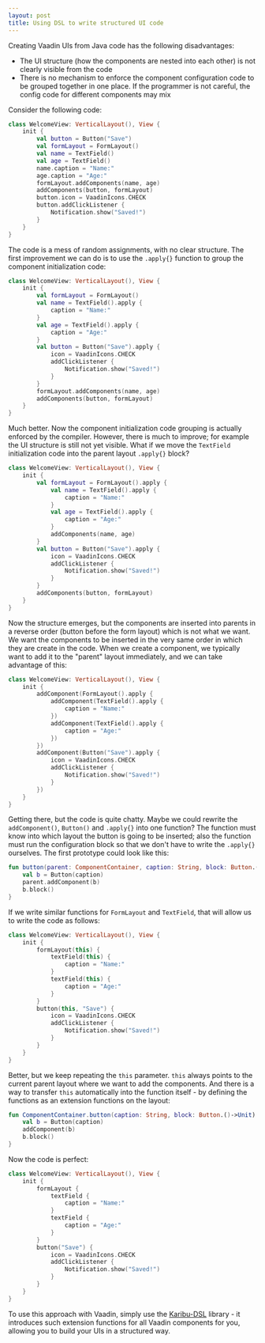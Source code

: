 ```yaml
---
layout: post
title: Using DSL to write structured UI code
---
```


Creating Vaadin UIs from Java code has the following disadvantages:

* The UI structure (how the components are nested into each other) is not
  clearly visible from the code
* There is no mechanism to enforce the component configuration code to be
  grouped together in one place. If the programmer is not careful,
  the config code for different components may mix

Consider the following code:
```kotlin
class WelcomeView: VerticalLayout(), View {
    init {
        val button = Button("Save")
        val formLayout = FormLayout()
        val name = TextField()
        val age = TextField()
        name.caption = "Name:"
        age.caption = "Age:"
        formLayout.addComponents(name, age)
        addComponents(button, formLayout)
        button.icon = VaadinIcons.CHECK
        button.addClickListener {
            Notification.show("Saved!")
        }
    }
}
```

The code is a mess of random assignments, with no clear structure. The first
improvement we can do is to use the `.apply{}` function to group the component
initialization code:

```kotlin
class WelcomeView: VerticalLayout(), View {
    init {
        val formLayout = FormLayout()
        val name = TextField().apply {
            caption = "Name:"
        }
        val age = TextField().apply {
            caption = "Age:"
        }
        val button = Button("Save").apply {
            icon = VaadinIcons.CHECK
            addClickListener {
                Notification.show("Saved!")
            }
        }
        formLayout.addComponents(name, age)
        addComponents(button, formLayout)
    }
}
```

Much better. Now the component initialization code grouping is actually
enforced by the compiler. However, there is much to improve; for example
the UI structure is still not yet visible. What if we move the `TextField`
initialization code into the parent layout `.apply{}` block?

```kotlin
class WelcomeView: VerticalLayout(), View {
    init {
        val formLayout = FormLayout().apply {
            val name = TextField().apply {
                caption = "Name:"
            }
            val age = TextField().apply {
                caption = "Age:"
            }
            addComponents(name, age)
        }
        val button = Button("Save").apply {
            icon = VaadinIcons.CHECK
            addClickListener {
                Notification.show("Saved!")
            }
        }
        addComponents(button, formLayout)
    }
}
```

Now the structure emerges, but the components are inserted into parents in
a reverse order (button before the form layout) which is not what we want.
We want the components to be inserted in the very same order in which they
are create in the code. When we create a component, we typically want to
add it to the "parent" layout immediately, and we can take advantage of this:

```kotlin
class WelcomeView: VerticalLayout(), View {
    init {
        addComponent(FormLayout().apply {
            addComponent(TextField().apply {
                caption = "Name:"
            })
            addComponent(TextField().apply {
                caption = "Age:"
            })
        })
        addComponent(Button("Save").apply {
            icon = VaadinIcons.CHECK
            addClickListener {
                Notification.show("Saved!")
            }
        })
    }
}
```

Getting there, but the code is quite chatty. Maybe we could rewrite the
`addComponent()`, `Button()` and `.apply{}` into one function? The function
must know into which layout the button is going to be inserted; also the
function must run the configuration block so that we don't have to write
the `.apply{}` ourselves. The first prototype could look like this:

```kotlin
fun button(parent: ComponentContainer, caption: String, block: Button.()->Unit) {
    val b = Button(caption)
    parent.addComponent(b)
    b.block()
}
```

If we write similar functions for `FormLayout` and `TextField`, that will
allow us to write the code as follows:

```kotlin
class WelcomeView: VerticalLayout(), View {
    init {
        formLayout(this) {
            textField(this) {
                caption = "Name:"
            }
            textField(this) {
                caption = "Age:"
            }
        }
        button(this, "Save") {
            icon = VaadinIcons.CHECK
            addClickListener {
                Notification.show("Saved!")
            }
        }
    }
}
```

Better, but we keep repeating the `this` parameter. `this` always points
to the current parent layout where we want to add the components. And there
is a way to transfer `this` automatically into the function itself - by
defining the functions as an extension functions on the layout:

```kotlin
fun ComponentContainer.button(caption: String, block: Button.()->Unit) {
    val b = Button(caption)
    addComponent(b)
    b.block()
}
```

Now the code is perfect:

```kotlin
class WelcomeView: VerticalLayout(), View {
    init {
        formLayout {
            textField {
                caption = "Name:"
            }
            textField {
                caption = "Age:"
            }
        }
        button("Save") {
            icon = VaadinIcons.CHECK
            addClickListener {
                Notification.show("Saved!")
            }
        }
    }
}
```

To use this approach with Vaadin, simply use the [Karibu-DSL](https://github.com/mvysny/karibu-dsl)
library - it introduces such extension functions for all Vaadin components
for you, allowing you to build your UIs in a structured way.
